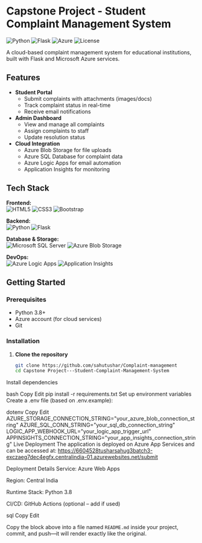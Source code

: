 # Capstone Project - Student Complaint Management System

![Python](https://img.shields.io/badge/Python-3.8%2B-blue?logo=python)
![Flask](https://img.shields.io/badge/Flask-2.x-black?logo=flask)
![Azure](https://img.shields.io/badge/Azure%20Cloud-Deployed-blue?logo=microsoft-azure)
![License](https://img.shields.io/badge/License-MIT-green)

A cloud-based complaint management system for educational institutions, built with Flask and Microsoft Azure services.

## Features

- **Student Portal**
  - Submit complaints with attachments (images/docs)
  - Track complaint status in real-time
  - Receive email notifications
- **Admin Dashboard**
  - View and manage all complaints
  - Assign complaints to staff
  - Update resolution status
- **Cloud Integration**
  - Azure Blob Storage for file uploads
  - Azure SQL Database for complaint data
  - Azure Logic Apps for email automation
  - Application Insights for monitoring

## Tech Stack

**Frontend:**  
![HTML5](https://img.shields.io/badge/HTML5-E34F26?logo=html5&logoColor=white)
![CSS3](https://img.shields.io/badge/CSS3-1572B6?logo=css3&logoColor=white)
![Bootstrap](https://img.shields.io/badge/Bootstrap-7952B3?logo=bootstrap&logoColor=white)

**Backend:**  
![Python](https://img.shields.io/badge/Python-3.8%2B-blue?logo=python)
![Flask](https://img.shields.io/badge/Flask-2.x-black?logo=flask)

**Database & Storage:**  
![Microsoft SQL Server](https://img.shields.io/badge/SQL%20Server-CC2927?logo=microsoft-sql-server&logoColor=white)
![Azure Blob Storage](https://img.shields.io/badge/Azure%20Blob%20Storage-0078D4?logo=microsoft-azure&logoColor=white)

**DevOps:**  
![Azure Logic Apps](https://img.shields.io/badge/Azure%20Logic%20Apps-0078D4?logo=microsoft-azure&logoColor=white)
![Application Insights](https://img.shields.io/badge/Application%20Insights-0078D4?logo=microsoft-azure&logoColor=white)

## Getting Started

### Prerequisites

- Python 3.8+
- Azure account (for cloud services)
- Git

### Installation

1. **Clone the repository**

   ```bash
   git clone https://github.com/sahutushar/Complaint-management
   cd Capstone Project---Student-Complaint-Management-System
Install dependencies

bash
Copy
Edit
pip install -r requirements.txt
Set up environment variables
Create a .env file (based on .env.example):

dotenv
Copy
Edit
AZURE_STORAGE_CONNECTION_STRING="your_azure_blob_connection_string"
AZURE_SQL_CONN_STRING="your_sql_db_connection_string"
LOGIC_APP_WEBHOOK_URL="your_logic_app_trigger_url"
APPINSIGHTS_CONNECTION_STRING="your_app_insights_connection_string"
Live Deployment
The application is deployed on Azure App Services and can be accessed at:
https://6604528tusharsahug3batch3-exczaeg7dec4egfx.centralindia-01.azurewebsites.net/submit

Deployment Details
Service: Azure Web Apps

Region: Central India

Runtime Stack: Python 3.8

CI/CD: GitHub Actions (optional – add if used)

sql
Copy
Edit

Copy the block above into a file named `README.md` inside your project, commit, and push—it will render exactly like the original.







